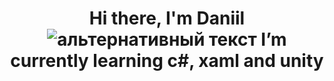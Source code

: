 <h1 align="center">Hi there, I'm Daniil</a> 
<img src="https://celes.club/uploads/posts/2022-10/1667239968_17-celes-club-p-kornilovtsi-art-krasivo-17.jpg" alt="альтернативный текст">
<span font-family: 'Roboto', Arial, sans-serif; font-size: 13px;>I’m currently learning c#, xaml and unity</span> 
